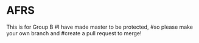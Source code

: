 # AFRS
This is for Group B
#I have made master to be protected, 
#so please make your own branch and 
#create a pull request to merge!
